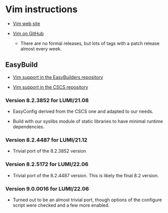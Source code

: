 # Vim instructions

  * [Vim web site](https://www.vim.org/)

  * [Vim on GitHub](https://github.com/vim/vim)

      * There are no formal releases, but lots of tags with a patch release almost
        every week.


## EasyBuild

  * [Vim support in the EasyBuilders repository](https://github.com/easybuilders/easybuild-easyconfigs/tree/develop/easybuild/easyconfigs/v/Vim)

  * [Vim support in the CSCS repository](https://github.com/eth-cscs/production/tree/master/easybuild/easyconfigs/v/Vim)


### Version 8.2.3852 for LUMI/21.08

  * EasyConfig derived from the CSCS one and adapted to our needs.

  * Build with our syslibs module of static libraries to have minimal runtime
    dependencies.


### Version 8.2.4487 for LUMI/21.12

  * Trivial port of the 8.2.3852 version


### Version 8.2.5172 for LUMI/22.06

  * Trivial port of the 8.2.4487 version. This is likely the final 8.2 version.


### Version 9.0.0016 for LUMI/22.06

  * Turned out to be an almost trivial port, though options of the configure script
    were checked and a few more enabled.

